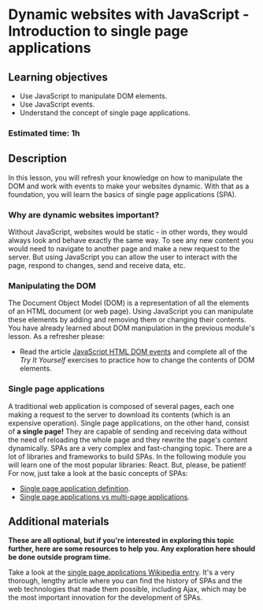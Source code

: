 # Dynamic websites with JavaScript - Introduction to single page applications

## Learning objectives

- Use JavaScript to manipulate DOM elements.
- Use JavaScript events.
- Understand the concept of single page applications.

### Estimated time: 1h

## Description

In this lesson, you will refresh your knowledge on how to manipulate the DOM and work with events to make your websites dynamic. With that as a foundation, you will learn the basics of single page applications (SPA).

### Why are dynamic websites important?

Without JavaScript, websites would be static - in other words, they would always look and behave exactly the same way. To see any new content you would need to navigate to another page and make a new request to the server. But using JavaScript you can allow the user to interact with the page, respond to changes, send and receive data, etc.

### Manipulating the DOM

The Document Object Model (DOM) is a representation of all the elements of an HTML document (or web page). Using JavaScript you can manipulate these elements by adding and removing them or changing their contents. You have already learned about DOM manipulation in the previous module's lesson. As a refresher please:

- Read the article [JavaScript HTML DOM events](https://www.w3schools.com/js/js_htmldom_events.asp) and complete all of the *Try It Yourself* exercises to practice how to change the contents of DOM elements.

### Single page applications

A traditional web application is composed of several pages, each one making a request to the server to download its contents (which is an expensive operation). Single page applications, on the other hand, consist of **a single page!** They are capable of sending and receiving data without the need of reloading the whole page and they rewrite the page's content dynamically. SPAs are a very complex and fast-changing topic. There are a lot of libraries and frameworks to build SPAs. In the following module you will learn one of the most popular libraries: React. But, please, be patient! For now, just take a look at the basic concepts of SPAs:

- [Single page application definition](https://developer.mozilla.org/en-US/docs/Glossary/SPA).
- [Single page applications vs multi-page applications](https://medium.com/@NeotericEU/single-page-application-vs-multiple-page-application-2591588efe58).

## Additional materials
**These are all optional, but if you're interested in exploring this topic further, here are some resources to help you. Any exploration here should be done outside program time.**

Take a look at the [single page applications Wikipedia entry](https://en.wikipedia.org/wiki/Single-page_application). It's a very thorough, lengthy article where you can find the history of SPAs and the web technologies that made them possible, including Ajax, which may be the most important innovation for the development of SPAs.
